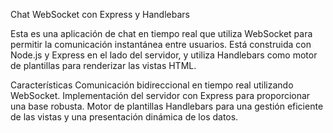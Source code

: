 Chat WebSocket con Express y Handlebars

Esta es una aplicación de chat en tiempo real que utiliza WebSocket para permitir la comunicación instantánea entre usuarios. Está construida con Node.js y Express en el lado del servidor, y utiliza Handlebars como motor de plantillas para renderizar las vistas HTML.

Características
Comunicación bidireccional en tiempo real utilizando WebSocket.
Implementación del servidor con Express para proporcionar una base robusta.
Motor de plantillas Handlebars para una gestión eficiente de las vistas y una presentación dinámica de los datos.
